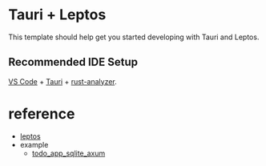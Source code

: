 # Tauri + Leptos

This template should help get you started developing with Tauri and Leptos.

## Recommended IDE Setup

[VS Code](https://code.visualstudio.com/) + [Tauri](https://marketplace.visualstudio.com/items?itemName=tauri-apps.tauri-vscode) + [rust-analyzer](https://marketplace.visualstudio.com/items?itemName=rust-lang.rust-analyzer).

# reference

+ [leptos](https://docs.rs/leptos/latest/leptos/index.html)
+ example
  + [todo_app_sqlite_axum](https://github.com/leptos-rs/leptos/tree/main/examples/todo_app_sqlite_axum)
